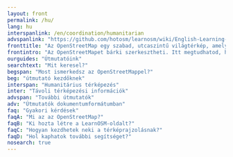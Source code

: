 ```yaml
---
layout: front
permalink: /hu/
lang: hu
interspanlink: /en/coordination/humanitarian
advspanlink: "https://github.com/hotosm/learnosm/wiki/English-Learning-Guides/"
fronttitle: "Az OpenStreetMap egy szabad, utcaszintű világtérkép, amelyet egy egyre növekvő térképészközösség készít."
frontintro: "Az OpenStreetMapet bárki szerkesztheti. Itt megtudhatod, hogyan biztosít a LearnOSM közérthető, lépésről lépésre haladó útmutatókat az OpenStreetMap (OSM) szerkesztésének megkezdéséhez, valamint az OpenStreetMap és adatainak felhasználásához. Ha szeretnél egy OpenStreetMap-tanfolyamot tartani, nézd meg a LearnOSM képzési anyagait."
ourguides: "Útmutatóink"
searchtext: "Mit keresel?"
begspan: "Most ismerkedsz az OpenStreetMappel?"
beg: "útmutató kezdőknek"
interspan: "Humanitárius térképezés"
inter: "Távoli térképezési információk"
advspan: "További útmutatók"
adv: "Útmutatók dokumentumformátumban"
faq: "Gyakori kérdések"
faqA: "Mi az az OpenStreetMap?"
faqB: "Ki hozta létre a LearnOSM-oldalt?"
faqC: "Hogyan kezdhetek neki a térképrajzolásnak?"
faqD: "Hol kaphatok további segítséget?"
nosearch: true
---
```

